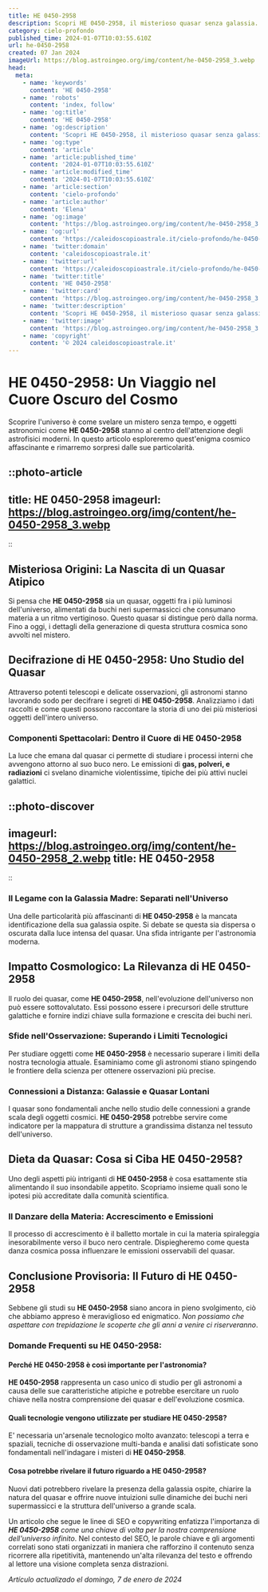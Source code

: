 ```yaml
---
title: HE 0450-2958
description: Scopri HE 0450-2958, il misterioso quasar senza galassia. Analizziamo i suoi enigmi celesti e limpatto sulla scienza moderna. Leggi di più!
category: cielo-profondo
published_time: 2024-01-07T10:03:55.610Z
url: he-0450-2958
created: 07 Jan 2024
imageUrl: https://blog.astroingeo.org/img/content/he-0450-2958_3.webp
head:
  meta:
    - name: 'keywords'
      content: 'HE 0450-2958'
    - name: 'robots'
      content: 'index, follow'
    - name: 'og:title'
      content: 'HE 0450-2958'
    - name: 'og:description'
      content: 'Scopri HE 0450-2958, il misterioso quasar senza galassia. Analizziamo i suoi enigmi celesti e limpatto sulla scienza moderna. Leggi di più!'
    - name: 'og:type'
      content: 'article'
    - name: 'article:published_time'
      content: '2024-01-07T10:03:55.610Z'
    - name: 'article:modified_time'
      content: '2024-01-07T10:03:55.610Z'
    - name: 'article:section'
      content: 'cielo-profondo'
    - name: 'article:author'
      content: 'Elena'
    - name: 'og:image'
      content: 'https://blog.astroingeo.org/img/content/he-0450-2958_3.webp'
    - name: 'og:url'
      content: 'https://caleidoscopioastrale.it/cielo-profondo/he-0450-2958'
    - name: 'twitter:domain'
      content: 'caleidoscopioastrale.it'
    - name: 'twitter:url'
      content: 'https://caleidoscopioastrale.it/cielo-profondo/he-0450-2958'
    - name: 'twitter:title'
      content: 'HE 0450-2958'
    - name: 'twitter:card'
      content: 'https://blog.astroingeo.org/img/content/he-0450-2958_3.webp'
    - name: 'twitter:description'
      content: 'Scopri HE 0450-2958, il misterioso quasar senza galassia. Analizziamo i suoi enigmi celesti e limpatto sulla scienza moderna. Leggi di più!'
    - name: 'twitter:image'
      content: 'https://blog.astroingeo.org/img/content/he-0450-2958_3.webp'
    - name: 'copyright'
      content: '© 2024 caleidoscopioastrale.it'
---
```

# HE 0450-2958: Un Viaggio nel Cuore Oscuro del Cosmo

Scoprire l'universo è come svelare un mistero senza tempo, e oggetti astronomici come **HE 0450-2958** stanno al centro dell'attenzione degli astrofisici moderni. In questo articolo esploreremo quest'enigma cosmico affascinante e rimarremo sorpresi dalle sue particolarità.

::photo-article
---
title: HE 0450-2958
imageurl: https://blog.astroingeo.org/img/content/he-0450-2958_3.webp
---
::

## Misteriosa Origini: La Nascita di un Quasar Atipico

Si pensa che **HE 0450-2958** sia un quasar, oggetti fra i più luminosi dell'universo, alimentati da buchi neri supermassicci che consumano materia a un ritmo vertiginoso. Questo quasar si distingue però dalla norma. Fino a oggi, i dettagli della generazione di questa struttura cosmica sono avvolti nel mistero.

## Decifrazione di HE 0450-2958: Uno Studio del Quasar

Attraverso potenti telescopi e delicate osservazioni, gli astronomi stanno lavorando sodo per decifrare i segreti di **HE 0450-2958**. Analizziamo i dati raccolti e come questi possono raccontare la storia di uno dei più misteriosi oggetti dell'intero universo.

### Componenti Spettacolari: Dentro il Cuore di HE 0450-2958

La luce che emana dal quasar ci permette di studiare i processi interni che avvengono attorno al suo buco nero. Le emissioni di **gas, polveri, e radiazioni** ci svelano dinamiche violentissime, tipiche dei più attivi nuclei galattici.

::photo-discover
---
imageurl: https://blog.astroingeo.org/img/content/he-0450-2958_2.webp
title: HE 0450-2958
---
::

### Il Legame con la Galassia Madre: Separati nell'Universo

Una delle particolarità più affascinanti di **HE 0450-2958** è la mancata identificazione della sua galassia ospite. Si debate se questa sia dispersa o oscurata dalla luce intensa del quasar. Una sfida intrigante per l'astronomia moderna.

## Impatto Cosmologico: La Rilevanza di HE 0450-2958

Il ruolo dei quasar, come **HE 0450-2958**, nell'evoluzione dell'universo non può essere sottovalutato. Essi possono essere i precursori delle strutture galattiche e fornire indizi chiave sulla formazione e crescita dei buchi neri.

### Sfide nell'Osservazione: Superando i Limiti Tecnologici

Per studiare oggetti come **HE 0450-2958** è necessario superare i limiti della nostra tecnologia attuale. Esaminiamo come gli astronomi stiano spingendo le frontiere della scienza per ottenere osservazioni più precise.

### Connessioni a Distanza: Galassie e Quasar Lontani

I quasar sono fondamentali anche nello studio delle connessioni a grande scala degli oggetti cosmici. **HE 0450-2958** potrebbe servire come indicatore per la mappatura di strutture a grandissima distanza nel tessuto dell'universo.

## Dieta da Quasar: Cosa si Ciba HE 0450-2958?

Uno degli aspetti più intriganti di **HE 0450-2958** è cosa esattamente stia alimentando il suo insondabile appetito. Scopriamo insieme quali sono le ipotesi più accreditate dalla comunità scientifica.

### Il Danzare della Materia: Accrescimento e Emissioni

Il processo di accrescimento è il balletto mortale in cui la materia spiraleggia inesorabilmente verso il buco nero centrale. Dispiegheremo come questa danza cosmica possa influenzare le emissioni osservabili del quasar.

## Conclusione Provisoria: Il Futuro di HE 0450-2958

Sebbene gli studi su **HE 0450-2958** siano ancora in pieno svolgimento, ciò che abbiamo appreso è meraviglioso ed enigmatico. _Non possiamo che aspettare con trepidazione le scoperte che gli anni a venire ci riserveranno_.

### Domande Frequenti su HE 0450-2958:

#### Perché HE 0450-2958 è così importante per l'astronomia?

**HE 0450-2958** rappresenta un caso unico di studio per gli astronomi a causa delle sue caratteristiche atipiche e potrebbe esercitare un ruolo chiave nella nostra comprensione dei quasar e dell'evoluzione cosmica.

#### Quali tecnologie vengono utilizzate per studiare HE 0450-2958?

E' necessaria un'arsenale tecnologico molto avanzato: telescopi a terra e spaziali, tecniche di osservazione multi-banda e analisi dati sofisticate sono fondamentali nell'indagare i misteri di **HE 0450-2958**.

#### Cosa potrebbe rivelare il futuro riguardo a HE 0450-2958?

Nuovi dati potrebbero rivelare la presenza della galassia ospite, chiarire la natura del quasar e offrire nuove intuizioni sulle dinamiche dei buchi neri supermassicci e la struttura dell'universo a grande scala.

Un articolo che segue le linee di SEO e copywriting enfatizza l'importanza di _**HE 0450-2958** come una chiave di volta per la nostra comprensione dell'universo infinito_. Nel contesto del SEO, le parole chiave e gli argomenti correlati sono stati organizzati in maniera che rafforzino il contenuto senza ricorrere alla ripetitività, mantenendo un'alta rilevanza del testo e offrendo al lettore una visione completa senza distrazioni.

_Artículo actualizado el domingo, 7 de enero de 2024_